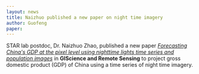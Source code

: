 ```yaml
---
layout: news
title: Naizhuo published a new paper on night time imagery 
author: Guofeng
paper: 
---
```


STAR lab postdoc, Dr. Naizhuo Zhao, published a new paper [*Forecasting
China's GDP at the pixel level using nighttime lights time series and
population
images*](http://www.tandfonline.com/doi/full/10.1080/15481603.2016.1276705)
in **GIScience and Remote Sensing** to project gross domestic product (GDP)
of China using a time series of night time imagery.

